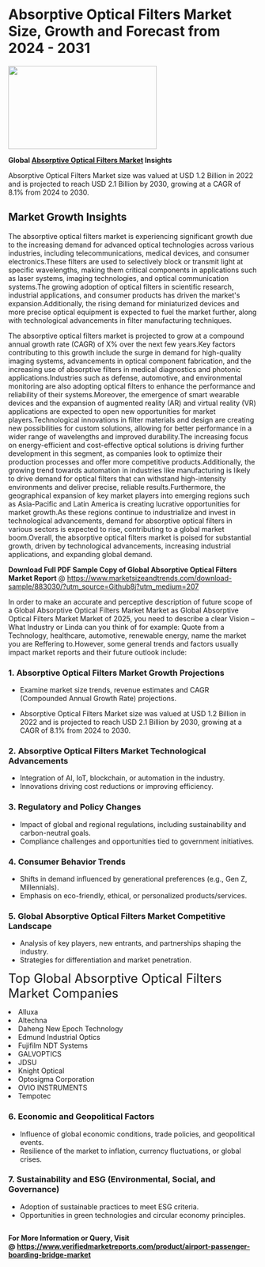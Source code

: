 <H1>Absorptive Optical Filters Market Size, Growth and Forecast from 2024 - 2031</H1><img class="aligncenter size-medium wp-image-584254" src="https://thirdeyenews.in/wp-content/uploads/2024/09/Global-Market-Research-300x168.jpeg" alt="" width="300" height="168" /><p><strong>Global&nbsp;<a href="https://www.marketsizeandtrends.com/download-sample/883030/?utm_source=Github8j?utm_medium=207">Absorptive Optical Filters Market</a> Insights</strong></p><p>Absorptive Optical Filters Market size was valued at USD 1.2 Billion in 2022 and is projected to reach USD 2.1 Billion by 2030, growing at a CAGR of 8.1% from 2024 to 2030.</p><p><h2>Market Growth Insights</h2> <p>The absorptive optical filters market is experiencing significant growth due to the increasing demand for advanced optical technologies across various industries, including telecommunications, medical devices, and consumer electronics.These filters are used to selectively block or transmit light at specific wavelengths, making them critical components in applications such as laser systems, imaging technologies, and optical communication systems.The growing adoption of optical filters in scientific research, industrial applications, and consumer products has driven the market's expansion.Additionally, the rising demand for miniaturized devices and more precise optical equipment is expected to fuel the market further, along with technological advancements in filter manufacturing techniques.</p> <p>The absorptive optical filters market is projected to grow at a compound annual growth rate (CAGR) of X% over the next few years.Key factors contributing to this growth include the surge in demand for high-quality imaging systems, advancements in optical component fabrication, and the increasing use of absorptive filters in medical diagnostics and photonic applications.Industries such as defense, automotive, and environmental monitoring are also adopting optical filters to enhance the performance and reliability of their systems.Moreover, the emergence of smart wearable devices and the expansion of augmented reality (AR) and virtual reality (VR) applications are expected to open new opportunities for market players.Technological innovations in filter materials and design are creating new possibilities for custom solutions, allowing for better performance in a wider range of wavelengths and improved durability.The increasing focus on energy-efficient and cost-effective optical solutions is driving further development in this segment, as companies look to optimize their production processes and offer more competitive products.Additionally, the growing trend towards automation in industries like manufacturing is likely to drive demand for optical filters that can withstand high-intensity environments and deliver precise, reliable results.Furthermore, the geographical expansion of key market players into emerging regions such as Asia-Pacific and Latin America is creating lucrative opportunities for market growth.As these regions continue to industrialize and invest in technological advancements, demand for absorptive optical filters in various sectors is expected to rise, contributing to a global market boom.Overall, the absorptive optical filters market is poised for substantial growth, driven by technological advancements, increasing industrial applications, and expanding global demand.</p> <p><span class=""><strong>Download Full PDF Sample Copy of Global Absorptive Optical Filters Market Report</strong> @ <a href="https://www.marketsizeandtrends.com/download-sample/883030/?utm_source=Github8j?utm_medium=207" target="_blank">https://www.marketsizeandtrends.com/download-sample/883030/?utm_source=Github8j?utm_medium=207</a></span></p><p>In order to make an accurate and perceptive description of future scope of a Global&nbsp;Absorptive Optical Filters Market Market as Global&nbsp;Absorptive Optical Filters Market Market of 2025, you need to describe a clear Vision &ndash; What Industry or Linda can you think of for example: Quote from a Technology, healthcare, automotive, renewable energy, name the market you are Reffering to.However, some general trends and factors usually impact market reports and their future outlook include:</p><h3>1.&nbsp;<strong>Absorptive Optical Filters Market Growth Projections</strong></h3><ul><li>Examine market size trends, revenue estimates and CAGR (Compounded Annual Growth Rate) projections.</li><li><p>Absorptive Optical Filters Market size was valued at USD 1.2 Billion in 2022 and is projected to reach USD 2.1 Billion by 2030, growing at a CAGR of 8.1% from 2024 to 2030.</p></li></ul><h3>2.&nbsp;<strong>Absorptive Optical Filters Market Technological Advancements</strong></h3><ul><li>Integration of AI, IoT, blockchain, or automation in the industry.</li><li>Innovations driving cost reductions or improving efficiency.</li></ul><h3>3.&nbsp;<strong>Regulatory and Policy Changes</strong></h3><ul><li>Impact of global and regional regulations, including sustainability and carbon-neutral goals.</li><li>Compliance challenges and opportunities tied to government initiatives.</li></ul><h3>4.&nbsp;<strong>Consumer Behavior Trends</strong></h3><ul><li>Shifts in demand influenced by generational preferences (e.g., Gen Z, Millennials).</li><li>Emphasis on eco-friendly, ethical, or personalized products/services.</li></ul><h3>5.&nbsp;<strong>Global Absorptive Optical Filters Market Competitive Landscape</strong></h3><ul><li>Analysis of key players, new entrants, and partnerships shaping the industry.</li><li>Strategies for differentiation and market penetration.</li></ul><p data-pm-slice="1 1 []"><span style="color: inherit; font-family: inherit; font-size: 25px;">Top Global Absorptive Optical Filters Market Companies</span></p><div class="" data-test-id=""><p><li>Alluxa</li><li> Altechna</li><li> Daheng New Epoch Technology</li><li> Edmund Industrial Optics</li><li> Fujifilm NDT Systems</li><li> GALVOPTICS</li><li> JDSU</li><li> Knight Optical</li><li> Optosigma Corporation</li><li> OVIO INSTRUMENTS</li><li> Tempotec</li></p></div><h3>6.&nbsp;<strong>Economic and Geopolitical Factors</strong></h3><ul><li>Influence of global economic conditions, trade policies, and geopolitical events.</li><li>Resilience of the market to inflation, currency fluctuations, or global crises.</li></ul><h3>7.&nbsp;<strong>Sustainability and ESG (Environmental, Social, and Governance)</strong></h3><ul><li>Adoption of sustainable practices to meet ESG criteria.</li><li>Opportunities in green technologies and circular economy principles.</li></ul><h2><strong style="font-size: 14px;">For More Information or Query, Visit @&nbsp;</strong><a style="background-color: #ffffff; font-size: 14px;" href="https://www.marketsizeandtrends.com/report/absorptive-optical-filters-market/" target="_blank">https://www.verifiedmarketreports.com/product/airport-passenger-boarding-bridge-market</a></h2>